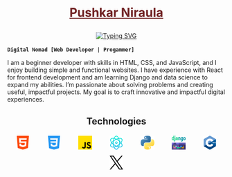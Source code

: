 # <p align="center" ><a style="color:#712324" href="https://github.com/puskarpy/">Pushkar Niraula</a></p>

<p align="center">
<a href="https://git.io/typing-svg">
<img src="https://readme-typing-svg.demolab.com?font=Fira+Code&pause=1000&color=DF0D74&width=435&lines=Front+End+Developer;Always+Learning" alt="Typing SVG" />
</a>
</p>

<!-- Social Media -->

<!-- <p align="center">
  &#8287;&#8287;&#8287;&#8287;&#8287;
  <a href="https://x.com/puskarpy"><img width="32px" alt="X" title="X" src="https://i.imgur.com/AixJgnm.png"/></a>
  &#8287;&#8287;&#8287;&#8287;&#8287;
  <a href="https://discord.gg/fPrdqh3Zfu" alt="Discord" title="Dev Pro Tips Discord Server"><img width="32px" src="https://i.imgur.com/OViZO8J.png"/></a>
  &#8287;&#8287;&#8287;&#8287;&#8287;
  <a href="https://dev.to/denvercoder1"><img width="32px" alt="Dev.to" title="DenverCoder1 Dev.to" src="https://imgur.com/ISEyV5G.png"></a>
</p> -->

**`Digital Nomad [Web Developer | Progammer]`**

<p>I am a beginner developer with skills in HTML, CSS, and JavaScript, and I enjoy building simple and functional websites. I have experience with React for frontend development and am learning Django and data science to expand my abilities. I’m passionate about solving problems and creating useful, impactful projects. My goal is to craft innovative and impactful digital experiences.</p>

<!-- Technologies -->

## <p align = center>Technologies</p>

<p align = center style=" width:100%; display:flex; justify-content:space-around">
  <img src="./images/html-5.png">
  <img src="./images/css-3.png">
  <img src="./images/js.png">
  <img src="./images/physics.png">
  <img src="./images/python (1).png">
  <img src="./images/django.png">
  <img src="./images/c-.png">
</p>

<p align = center style=" width:100%; display:flex; justify-content:space-around">
  <img src="./images/twitter.png">
</p>
